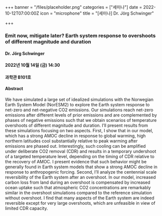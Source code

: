 +++
banner = "/files/placeholder.png"
categories = ["세미나"]
date = 2022-10-12T07:00:00Z
icon = "microphone"
title = "[세미나] Dr. Jörg Schwinger"

+++
### Emit now, mitigate later? Earth system response to overshoots of different magnitude and duration

#### Dr. Jörg Schwinger

#### 2022년 10월 14일 (금) 14:30

#### 과학관 B101호

#### Abstract
We have simulated a large set of idealized simulations with the Norwegian Earth System Model (NorESM2) to explore the Earth system response to net-zero and net-negative CO2 emissions. Our simulations reach net-zero emissions after different levels of prior emissions and are complemented by phases of negative emissions such that we obtain scenarios of temperature overshoots of different magnitude and duration.
I’ll present results from these simulations focusing on two aspects. First, I show that in our model, which has a strong AMOC decline in response to global warming, high northern latitudes cool substantially relative to peak warming after emissions are phased out. Interestingly, such cooling can be amplified under deliberate CO2 removal (CDR) and results in a temporary undershoot of a targeted temperature level, depending on the timing of CDR relative to the recovery of AMOC. I present evidence that such behavior might be generally found in Earth system models that show a strong AMOC decline in response to anthropogenic forcing. Second, I’ll analyze the centennial scale reversibility of the Earth system after an overshoot. In our model, increased carbon loss from land during an overshoot is compensated by increased ocean uptake such that atmospheric CO2 concentrations are remarkably similar in the overshoot simulations compared to the reference simulation without overshoot. I find that many aspects of the Earth system are indeed reversible except for very large overshoots, which are unfeasible in view of limited CDR capacity.
